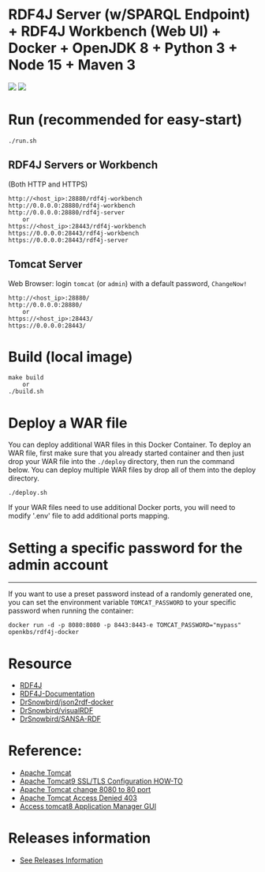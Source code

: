 # RDF4J Server (w/SPARQL Endpoint) + RDF4J Workbench (Web UI) + Docker + OpenJDK 8 + Python 3 + Node 15 + Maven 3
[![](https://images.microbadger.com/badges/image/openkbs/rdf4j-docker.svg)](https://microbadger.com/images/openkbs/rdf4j-docker "Get your own image badge on microbadger.com") [![](https://images.microbadger.com/badges/version/openkbs/rdf4j-docker.svg)](https://microbadger.com/images/openkbs/rdf4j-docker "Get your own version badge on microbadger.com")

# Run (recommended for easy-start)

```
./run.sh
```
## RDF4J Servers or Workbench
(Both HTTP and HTTPS)
```
http://<host_ip>:28880/rdf4j-workbench
http://0.0.0.0:28880/rdf4j-workbench
http://0.0.0.0:28880/rdf4j-server
    or
https://<host_ip>:28443/rdf4j-workbench
https://0.0.0.0:28443/rdf4j-workbench
https://0.0.0.0:28443/rdf4j-server
```
## Tomcat Server
Web Browser: login `tomcat` (or `admin`) with a default password, `ChangeNow!`
```
http://<host_ip>:28880/
http://0.0.0.0:28880/
    or
https://<host_ip>:28443/
https://0.0.0.0:28443/
```

# Build (local image)
```
make build
    or
./build.sh
```

# Deploy a WAR file
You can deploy additional WAR files in this Docker Container.
To deploy an WAR file, first make sure that you already started container and then just drop your WAR file into the `./deploy` directory, then run the command below. You can deploy multiple WAR files by drop all of them into the deploy directory.
```
./deploy.sh
```

If your WAR files need to use additional Docker ports, you will need to modify '.env' file to add additional ports mapping.

# Setting a specific password for the admin account
-------------------------------------------------

If you want to use a preset password instead of a randomly generated one, you can
set the environment variable `TOMCAT_PASSWORD` to your specific password when running the container:
```
docker run -d -p 8080:8080 -p 8443:8443-e TOMCAT_PASSWORD="mypass" openkbs/rdf4j-docker
```

# Resource
* [RDF4J](https://rdf4j.org/)
* [RDF4J-Documentation](https://rdf4j.org/documentation/)
* [DrSnowbird/json2rdf-docker](https://github.com/DrSnowbird/json2rdf-docker)
* [DrSnowbird/visualRDF](https://github.com/DrSnowbird/visualRDF)
* [DrSnowbird/SANSA-RDF](https://github.com/DrSnowbird/SANSA-RDF)

# Reference: 
* [Apache Tomcat](https://tomcat.apache.org/)
* [Apache Tomcat9 SSL/TLS Configuration HOW-TO](https://tomcat.apache.org/tomcat-9.0-doc/ssl-howto.html)
* [Apache Tomcat change 8080 to 80 port](https://www.baeldung.com/tomcat-change-port)
* [Apache Tomcat Access Denied 403](https://itpeopleblog.wordpress.com/2018/03/19/access-tomcat8-application-manager-gui/)
* [Access tomcat8 Application Manager GUI](https://itpeopleblog.wordpress.com/2018/03/19/access-tomcat8-application-manager-gui/)

# Releases information
* [See Releases Information](https://github.com/DrSnowbird/jdk-mvn-py3#releases-information)
